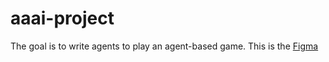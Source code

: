 # aaai-project
The goal is to write agents to play an agent-based game.
This is the [Figma](https://www.figma.com/file/IkkIHxhsIJA07tmKZhVSvD/AAAI-Project)

